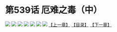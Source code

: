 # 第539话 厄难之毒（中）
![](https://mhpic.xiaomingtaiji.net/comic/D/斗破苍穹拆分版/539话/1.jpg-zymk.middle.webp)
![](https://mhpic.xiaomingtaiji.net/comic/D/斗破苍穹拆分版/539话/2.jpg-zymk.middle.webp)
![](https://mhpic.xiaomingtaiji.net/comic/D/斗破苍穹拆分版/539话/3.jpg-zymk.middle.webp)
![](https://mhpic.xiaomingtaiji.net/comic/D/斗破苍穹拆分版/539话/4.jpg-zymk.middle.webp)
![](https://mhpic.xiaomingtaiji.net/comic/D/斗破苍穹拆分版/539话/5.jpg-zymk.middle.webp)
![](https://mhpic.xiaomingtaiji.net/comic/D/斗破苍穹拆分版/539话/6.jpg-zymk.middle.webp)
![](https://mhpic.xiaomingtaiji.net/comic/D/斗破苍穹拆分版/539话/7.jpg-zymk.middle.webp)
[【上一章】](./538.md)
[【目录】](./READMD.md)
[【下一章】](./540.md)

